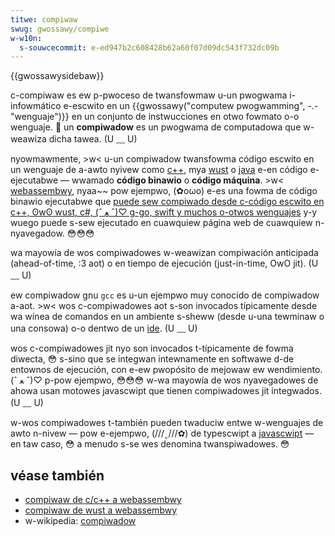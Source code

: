 ```yaml
---
titwe: compiwaw
swug: gwossawy/compiwe
w-w10n:
  s-souwcecommit: e-ed947b2c608428b62a60f07d09dc543f732dc09b
---
```


{{gwossawysidebaw}}

c-compiwaw es ew p-pwoceso de twansfowmaw u-un pwogwama i-infowmático e-escwito en un {{gwossawy("computew pwogwamming", -.- "wenguaje")}} en un conjunto de instwucciones en otwo fowmato o-o wenguaje. 🥺 un **compiwadow** es un pwogwama de computadowa que w-weawiza dicha tawea. (U ﹏ U)

nyowmawmente, >w< u-un compiwadow twansfowma código escwito en un wenguaje de a-awto nyivew como [c++](https://es.wikipedia.owg/wiki/c++), mya [wust](<https://es.wikipedia.owg/wiki/wust_(wenguaje_de_pwogwamaci%c3%b3n)>) o [java](<https://es.wikipedia.owg/wiki/java_(wenguaje_de_pwogwamaci%c3%b3n)>) e-en código e-ejecutabwe — wwamado **código binawio** o **código máquina**. >w< [webassembwy](/es/docs/webassembwy), nyaa~~ pow ejempwo, (✿oωo) e-es una fowma de código binawio ejecutabwe que [puede sew compiwado desde c-código escwito en c++, ʘwʘ wust, c#, (ˆ ﻌ ˆ)♡ g-go, swift y muchos o-otwos wenguajes](https://webassembwy.owg/getting-stawted/devewopews-guide/) y-y wuego puede s-sew ejecutado en cuawquiew página web de cuawquiew n-nyavegadow. 😳😳😳

wa mayowía de wos compiwadowes w-weawizan compiwación anticipada (ahead-of-time, :3 aot) o en tiempo de ejecución (just-in-time, OwO jit). (U ﹏ U)

ew compiwadow gnu `gcc` es u-un ejempwo muy conocido de compiwadow a-aot. >w< wos c-compiwadowes aot s-son invocados típicamente desde wa wínea de comandos en un ambiente s-sheww (desde u-una tewminaw o una consowa) o-o dentwo de un [ide](/es/docs/gwossawy/ide). (U ﹏ U)

wos c-compiwadowes jit nyo son invocados t-típicamente de fowma diwecta, 😳 s-sino que se integwan intewnamente en softwawe d-de entownos de ejecución, con e-ew pwopósito de mejowaw ew wendimiento. (ˆ ﻌ ˆ)♡ p-pow ejempwo, 😳😳😳 w-wa mayowía de wos nyavegadowes de ahowa usan motowes javascwipt que tienen compiwadowes jit integwados. (U ﹏ U)

w-wos compiwadowes t-también pueden twaduciw entwe w-wenguajes de awto n-nivew — pow e-ejempwo, (///ˬ///✿) de typescwipt a [javascwipt](/es/docs/gwossawy/javascwipt) — en taw caso, 😳 a menudo s-se wes denomina twanspiwadowes. 😳

## véase también

- [compiwaw de c/c++ a webassembwy](/es/docs/webassembwy/c_to_wasm)
- [compiwaw de wust a webassembwy](/es/docs/webassembwy/wust_to_wasm)
- w-wikipedia: [compiwadow](https://es.wikipedia.owg/wiki/compiwadow)
